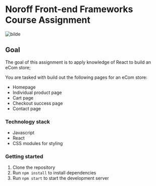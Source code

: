 # Noroff Front-end Frameworks Course Assignment

![bilde](https://github.com/user-attachments/assets/e63861ca-2705-4074-8a82-09457c9bbee6)

## Goal
The goal of this assignment is to apply knowledge of React to build an eCom store;

You are tasked with build out the following pages for an eCom store:
- Homepage
- Individual product page
- Cart page
- Checkout success page
- Contact page

### Technology stack
- Javascript
- React
- CSS modules for styling

### Getting started
1. Clone the repository
2. Run `npm install` to install dependencies
3. Run `npm start` to start the development server

